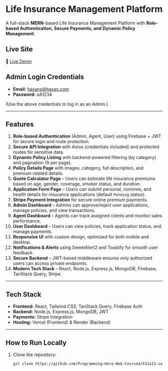# Life Insurance Management Platform

A full-stack **MERN**-based Life Insurance Management Platform with **Role-based Authentication, Secure Payments, and Dynamic Policy Management**.

## Live Site
🔗 [Live Demo](https://tomorrow-130f9.web.app/)

## Admin Login Credentials
- **Email:** hasans@hasan.com  
- **Password:**  aA1234 

(Use the above credentials to log in as an Admin.)

---

## Features

1. **Role-based Authentication** (Admin, Agent, User) using Firebase + JWT for secure login and route protection.  
2. **Secure API Integration** with Axios (credentials included) and protected routes for sensitive data.  
3. **Dynamic Policy Listing** with backend-powered filtering (by category) and pagination (9 per page).  
4. **Policy Details Page** with images, category, full description, and premium-related details.  
5. **Quote Calculator Page** – Users can estimate life insurance premiums based on age, gender, coverage, smoker status, and duration.  
6. **Application Form Page** – Users can submit personal, nominee, and health details for insurance applications (default `Pending` status).  
7. **Stripe Payment Integration** for secure online premium payments.  
8. **Admin Dashboard** – Admins can approve/reject user applications, manage policies, and view transactions.  
9. **Agent Dashboard** – Agents can track assigned clients and monitor sales performance.  
10. **User Dashboard** – Users can view policies, track application status, and manage payments.  
11. **Responsive UI** with custom design, optimized for both mobile and desktop.  
12. **Notifications & Alerts** using SweetAlert2 and Toastify for smooth user feedback.  
13. **Secure Backend** – JWT-based middleware ensures only authorized users can access private endpoints.  
14. **Modern Tech Stack** – React, Node.js, Express.js, MongoDB, Firebase, TanStack Query, Stripe.  

---

## Tech Stack
- **Frontend:** React, Tailwind CSS, TanStack Query, Firebase Auth  
- **Backend:** Node.js, Express.js, MongoDB, JWT  
- **Payments:** Stripe Integration  
- **Hosting:** Vercel (Frontend) & Render (Backend)

---

## How to Run Locally

1. Clone the repository:  
   ```bash
   git clone https://github.com/Programming-Hero-Web-Course4/b11a12-server-side-anamolhasan
   
